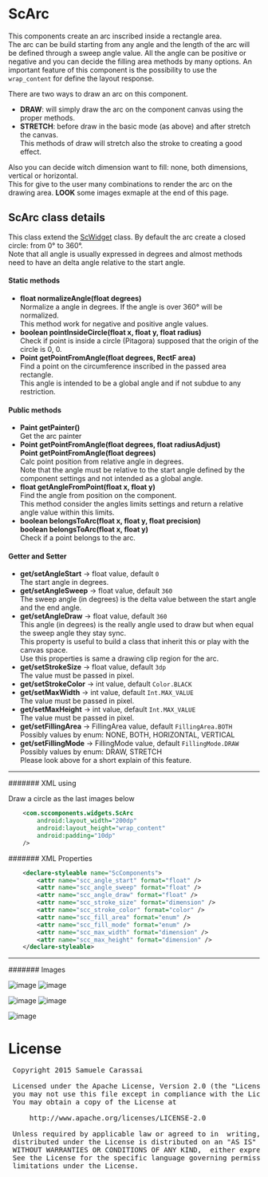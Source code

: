 # ScArc
This components create an arc inscribed inside a rectangle area.<br />
The arc can be build starting from any angle and the length of the arc will be defined through a sweep angle value.
All the angle can be positive or negative and you can decide the filling area methods by many options.
An important feature of this component is the possibility to use the <code>wrap_content</code> for define the layout response.

There are two ways to draw an arc on this component.
- **DRAW**: will simply draw the arc on the component canvas using the proper methods.
- **STRETCH**: before draw in the basic mode (as above) and after stretch the canvas.<br />
This methods of draw will stretch also the stroke to creating a good effect.

Also you can decide witch dimension want to fill: none, both dimensions, vertical or horizontal.<br />
This for give to the user many combinations to render the arc on the drawing area.
**LOOK** some images exmaple at the end of this page.


## ScArc class details
This class extend the [ScWidget](ScWidget) class.
By default the arc create a closed circle: from 0° to 360°.<br />
Note that all angle is usually expressed in degrees and almost methods need to have an delta angle relative to the start angle.

#### Static methods

- **float normalizeAngle(float degrees)**<br />
Normalize a angle in degrees.
If the angle is over 360° will be normalized.<br />
This method work for negative and positive angle values.
- **boolean pointInsideCircle(float x, float y, float radius)**<br />
Check if point is inside a circle (Pitagora) supposed that the origin of the circle is 0, 0.
- **Point getPointFromAngle(float degrees, RectF area)**<br />
Find a point on the circumference inscribed in the passed area rectangle.<br />
This angle is intended to be a global angle and if not subdue to any restriction.


#### Public methods

- **Paint getPainter()**<br />
Get the arc painter
- **Point getPointFromAngle(float degrees, float radiusAdjust)**<br />
**Point getPointFromAngle(float degrees)**<br />
Calc point position from relative angle in degrees.<br />
Note that the angle must be relative to the start angle defined by the component settings and not intended as a global angle.
- **float getAngleFromPoint(float x, float y)**<br />
Find the angle from position on the component.<br />
This method consider the angles limits settings and return a relative angle value within this limits.
- **boolean belongsToArc(float x, float y, float precision)**<br />
**boolean belongsToArc(float x, float y)**<br />
Check if a point belongs to the arc.


#### Getter and Setter
- **get/setAngleStart**  -> float value, default <code>0</code><br />
The start angle in degrees.
- **get/setAngleSweep**  -> float value, default <code>360</code><br />
The sweep angle (in degrees) is the delta value between the start angle and the end angle.
- **get/setAngleDraw**  -> float value, default <code>360</code><br />
This angle (in degrees) is the really angle used to draw but when equal the sweep angle they stay sync.<br />
This property is useful to build a class that inherit this or play with the canvas space.<br />
Use this properties is same a drawing clip region for the arc.
- **get/setStrokeSize**  -> float value, default <code>3dp</code><br />
The value must be passed in pixel.
- **get/setStrokeColor**  -> int value, default <code>Color.BLACK</code><br />
- **get/setMaxWidth**  -> int value, default <code>Int.MAX_VALUE</code><br />
The value must be passed in pixel.
- **get/setMaxHeight**  -> int value, default <code>Int.MAX_VALUE</code><br />
The value must be passed in pixel.
- **get/setFillingArea**  -> FillingArea value, default <code>FillingArea.BOTH</code><br />
Possibly values by enum: NONE, BOTH, HORIZONTAL, VERTICAL
- **get/setFillingMode**  -> FillingMode value, default <code>FillingMode.DRAW</code><br />
Possibly values by enum: DRAW, STRETCH<br />
Please look above for a short explain of this feature.


---
####### XML using

Draw a circle as the last images below
```xml
    <com.sccomponents.widgets.ScArc
        android:layout_width="200dp"
        android:layout_height="wrap_content"
        android:padding="10dp"
    />
```

####### XML Properties
```xml
    <declare-styleable name="ScComponents">
        <attr name="scc_angle_start" format="float" />
        <attr name="scc_angle_sweep" format="float" />
        <attr name="scc_angle_draw" format="float" />
        <attr name="scc_stroke_size" format="dimension" />
        <attr name="scc_stroke_color" format="color" />
        <attr name="scc_fill_area" format="enum" />
        <attr name="scc_fill_mode" format="enum" />
        <attr name="scc_max_width" format="dimension" />
        <attr name="scc_max_height" format="dimension" />
    </declare-styleable>
```


---
####### Images

![image](https://github.com/Paroca72/sc-widgets/blob/master/raw/scarc/1.jpg)
![image](https://github.com/Paroca72/sc-widgets/blob/master/raw/scarc/2.jpg)

![image](https://github.com/Paroca72/sc-widgets/blob/master/raw/scarc/3.jpg)
![image](https://github.com/Paroca72/sc-widgets/blob/master/raw/scarc/4.jpg)

![image](https://github.com/Paroca72/sc-widgets/blob/master/raw/scarc/5.jpg)



# License
<pre>
 Copyright 2015 Samuele Carassai

 Licensed under the Apache License, Version 2.0 (the "License");
 you may not use this file except in compliance with the License.
 You may obtain a copy of the License at

     http://www.apache.org/licenses/LICENSE-2.0

 Unless required by applicable law or agreed to in  writing, software
 distributed under the License is distributed on an "AS IS" BASIS,
 WITHOUT WARRANTIES OR CONDITIONS OF ANY KIND,  either express or implied.
 See the License for the specific language governing permissions and
 limitations under the License.
</pre>